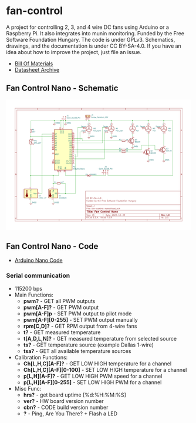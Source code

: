 # fan-control

A project for controlling 2, 3, and 4 wire DC fans using Arduino or a Raspberry Pi. It also integrates into munin monitoring. Funded by the Free Software Foundation Hungary. The code is under GPLv3. Schematics, drawings, and the documentation is under CC BY-SA-4.0. If you have an idea about how to improve the project, just file an issue.

* [Bill Of Materials](bom/billofmaterials-nano.md)
* [Datasheet Archive](bom/datasheets.md)

## Fan Control Nano - Schematic

![image](documentation/img/fan-control-nano-schematic.png)

## Fan Control Nano - Code

* [Arduino Nano Code](fan-control-nano/fan-control-nano.ino)

### Serial communication

* 115200 bps
* Main Functions:
  * **pwm?**             - GET all PWM outputs
  * **pwm[A-F]?**        - GET PWM output
  * **pwm[A-F]p**        - SET PWM output to pilot mode
  * **pwm[A-F][0-255]**  - SET PWM output manually
  * **rpm[C,D]?**        - GET RPM output from 4-wire fans
  * **t?**               - GET measured temperature
  * **t[A,D,L,N]?**      - GET measured temperature from selected source
  * **ts?**              - GET temperature source (example Dallas 1-wire)
  * **tsa?**             - GET all available temperature sources
* Calibration Functions:
  * **Ch[L,H,C][A-F]?**        - GET LOW HIGH temperature for a channel
  * **Ch[L,H,C][A-F][0-100]**  - SET LOW HIGH temperature for a channel
  * **p[L,H][A-F]?**           - GET LOW HIGH PWM speed for a channel
  * **p[L,H][A-F][0-255]**     - SET LOW HIGH PWM for a channel
* Misc Func:
  * **hrs?**           - get board uptime [%d:%H:%M:%S]
  * **ver?**           - HW board version number
  * **cbn?**           - CODE build version number
  * **?**              - Ping, Are You There?  + Flash a LED
